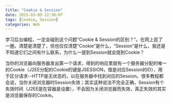 ```yaml
---
title: "Cookie & Session"
date: 2015-03-09 22:30:07
tags: [Cookie, Session]
categories: Web
---
```

学习后台编程，一定会碰到这个问题“Cookie & Session的区别？”。在网上逛了一圈，清楚是清楚了，但也仅仅清楚“Cookie”是什么，“Session”是什么，我还是不知道它们之间有什么联系，为什么一提到Session就会提到Cookie？

当你的浏览器向服务器发出第一个请求，得到的响应里就有一个服务器分配的唯一的Cookie（J2EE分配的Cookie的键是JSESSION，值是对应Session的ID），用于区分请求--HTTP是无状态的，以在服务器中找到对应的Session。很多教程都会说，当你关闭浏览器时Session失效；其实这种说法不完全正确，Session有个失效时间（J2EE是在容器是设置），不会因为关闭浏览器而失效，真正失效的其实是浏览器保存的Cookie。